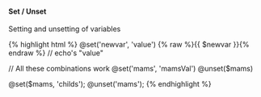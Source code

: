 ---
---
#### Set / Unset

Setting and unsetting of variables

{% highlight html %}
@set('newvar', 'value')
{% raw %}{{ $newvar }}{% endraw %} // echo's "value"


// All these combinations work
@set('mams', 'mamsVal')
@unset($mams)

@set($mams, 'childs');
@unset('mams');
{% endhighlight %}